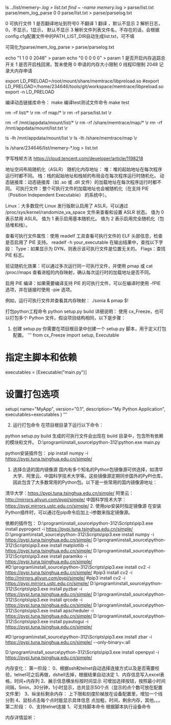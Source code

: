 ls ../list/memery-*.log > list.txt
find ~ -name memery*.log > parse/list.txt
parse/mem_log_parse 0 0 parse/list.txt > parse/parselog.txt

0   可执行文件
1   是否翻译地址到符号0 不翻译  1 翻译 ，默认不显示
2   解析日志，0，不显示，1显示， 默认不显示
3   解析文件列表文件名，不存在的话，会根据config.cfg配置文件中的PATH_LIST_DIR自动生成list.txt，可不填

可简化为parse/mem_log_parse > parse/parselog.txt


echo "1 1 0 0 2048" > param
echo "0 0 0 0 0" > param
1 是否开启内存追踪总开关
1 是否开启栈回溯，暂未使用
0 申请的内存大小限制
0 线程ID限制
2048 记录大内存申请


export LD_PRELOAD=/root/mount/share/memtrace/libpreload.so
#export LD_PRELOAD=/home/234646/tools/git/workspace/memtrace/libpreload.so
export -n LD_PRELOAD


编译动态链接库命令：
make
编译test测试文件命令
make test


rm -rf list/*  \r
rm -rf map/* \r
rm -rf parse/list.txt \r

rm -rf /mnt/appdata/mount/list/* \r
rm -rf /share/memtrace/map/* \r
rm -rf /mnt/appdata/mount/list.txt \r

ls -lh /mnt/appdata/mount/list \r
ls -lh /share/memtrace/map \r

ls /share/234646/list/memery-*.log > list.txt



字写栈帧方法
https://cloud.tencent.com/developer/article/1198218

地址空间布局随机化（ASLR）
随机化内存地址：
堆：堆的起始地址在每次程序运行时都不同。
栈：栈的起始地址和栈帧的布局会在每次程序运行时随机化。
动态链接库：动态链接库（如 .so 或 .dll 文件）的加载地址在每次程序运行时都不同。
可执行文件：整个可执行文件的加载地址也会被随机化（在支持 PIE（Position Independent Executable） 的系统中）。

Linux：大多数现代 Linux 发行版默认启用了 ASLR，可以通过 /proc/sys/kernel/randomize_va_space 文件来查看和设置 ASLR 状态。
值为 0 表示禁用 ASLR。
值为 1 表示启用基本随机化。
值为 2 表示启用完全随机化（包括堆和栈）。

查看可执行文件属性：使用 readelf 工具查看可执行文件的 ELF 头部信息，检查是否启用了 PIE 支持。
readelf -h your_executable
在输出结果中，查找以下字段：
Type：如果显示为 DYN，则表示该可执行文件是位置无关的。
Flags：查找 PIE 标志。

验证随机化效果：可以通过多次运行同一可执行文件，并使用 pmap 或 cat /proc/<pid>/maps 查看进程的内存映射，确认每次运行时的加载地址是否不同。

启用 PIE 编译：如果需要编译支持 PIE 的可执行文件，可以在编译时使用 -fPIE 选项，并在链接时使用 -pie 选项。

例如，运行可执行文件并查看其内存映射：
./sonia &
pmap $!

打包python工程命令
python setup.py build
详细说明：
使用 cx_Freeze，也可以打包多个 Python 文件。假设项目结构相同，以下是步骤：
1. 创建 setup.py
你需要在项目根目录中创建一个 setup.py 脚本，用于定义打包配置。
'''
from cx_Freeze import setup, Executable

# 指定主脚本和依赖
executables = [Executable("main.py")]

# 设置打包选项
setup(
    name="MyApp",
    version="0.1",
    description="My Python Application",
    executables=executables
)
'''

2. 运行打包命令
在项目根目录下运行以下命令：

python setup.py build
生成的可执行文件会出现在 build 目录中，包含所有依赖的模块和文件。
D:\program\install_source\python-312\python.exe main.py


python安装插件包：
pip install numpy -i https://pypi.tuna.tsinghua.edu.cn/simple/
1. 选择合适的国内镜像源
国内有多个知名的Python包镜像源可供选择，如清华大学、阿里云、中国科学技术大学等。这些镜像源定期同步国外的PyPI仓库，因此包含了大多数常用的Python包。以下是一些常用的国内镜像源地址：

清华大学：https://pypi.tuna.tsinghua.edu.cn/simple/
阿里云：http://mirrors.aliyun.com/pypi/simple/
中国科学技术大学：https://pypi.mirrors.ustc.edu.cn/simple/
2. 使用pip安装时指定镜像源
在安装Python插件时，可以通过在pip命令后加上-i参数来指定镜像源。

依赖的插件包：
D:\program\install_source\python-312\Scripts\pip3.exe install pyprogect -i https://pypi.tuna.tsinghua.edu.cn/simple/
D:\program\install_source\python-312\Scripts\pip3.exe install numpy -i https://pypi.tuna.tsinghua.edu.cn/simple/
D:\program\install_source\python-312\Scripts\pip3.exe install matplotlib -i https://pypi.tuna.tsinghua.edu.cn/simple/
D:\program\install_source\python-312\Scripts\pip3.exe install paramiko -i https://pypi.tuna.tsinghua.edu.cn/simple/
#D:\program\install_source\python-312\Scripts\pip3.exe install cv2 -i https://pypi.tuna.tsinghua.edu.cn/simple/
#pip3 install cv2 -i http://mirrors.aliyun.com/pypi/simple/
#pip3 install cv2 -i https://pypi.mirrors.ustc.edu.cn/simple/
D:\program\install_source\python-312\Scripts\pip3.exe install pyzbar -i https://pypi.tuna.tsinghua.edu.cn/simple/
D:\program\install_source\python-312\Scripts\pip3.exe install qrcode -i https://pypi.tuna.tsinghua.edu.cn/simple/
D:\program\install_source\python-312\Scripts\pip3.exe install apscheduler -i https://pypi.tuna.tsinghua.edu.cn/simple/
D:\program\install_source\python-312\Scripts\pip3.exe install pyautogui -i https://pypi.tuna.tsinghua.edu.cn/simple/

#D:\program\install_source\python-312\Scripts\pip3.exe install zbar -i https://pypi.tuna.tsinghua.edu.cn/simple/ --only-binary=:all

D:\program\install_source\python-312\Scripts\pip3.exe install openpyxl -i https://pypi.tuna.tsinghua.edu.cn/simple/


内存变化：
第一阶段：
0、根据ssh和telnet自动选择连接方式以及是否需要校验，telnet可之后再做，dshell去掉，根据结果自动决定
1、内存信息写入excel表格，时间+内存列
2、展示信息横坐标按时间显示
    可增加选择按钮，按照最小时间间隔，5min，30分钟，1小时显示，总共显示50个点（显示的点个数可放在配置文件里）
3、纵坐标剩余内存：
    上下限和刻度阶梯放在设备配置里，增加一个线分割
4、鼠标点击每个点时能显示具体信息
    点加粗，时间，剩余内存，其他。。。
第二阶段：
0、支持telnet连接
1、可支持脚本命令
根据脚本执行设备命令

内存详情监听：
